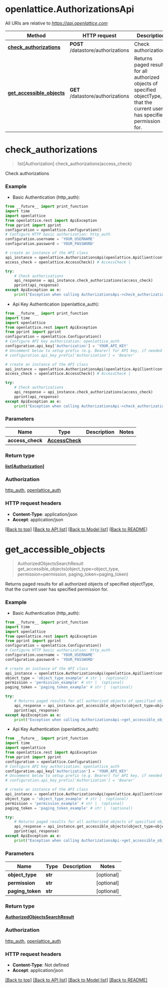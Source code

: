 # openlattice.AuthorizationsApi

All URIs are relative to *https://api.openlattice.com*

Method | HTTP request | Description
------------- | ------------- | -------------
[**check_authorizations**](AuthorizationsApi.md#check_authorizations) | **POST** /datastore/authorizations | Check authorizations
[**get_accessible_objects**](AuthorizationsApi.md#get_accessible_objects) | **GET** /datastore/authorizations | Returns paged results for all authorized objects of specified objectType, that the current user has specified permission for.


# **check_authorizations**
> list[Authorization] check_authorizations(access_check)

Check authorizations

### Example

* Basic Authentication (http_auth): 
```python
from __future__ import print_function
import time
import openlattice
from openlattice.rest import ApiException
from pprint import pprint
configuration = openlattice.Configuration()
# Configure HTTP basic authorization: http_auth
configuration.username = 'YOUR_USERNAME'
configuration.password = 'YOUR_PASSWORD'

# create an instance of the API class
api_instance = openlattice.AuthorizationsApi(openlattice.ApiClient(configuration))
access_check = openlattice.AccessCheck() # AccessCheck | 

try:
    # Check authorizations
    api_response = api_instance.check_authorizations(access_check)
    pprint(api_response)
except ApiException as e:
    print("Exception when calling AuthorizationsApi->check_authorizations: %s\n" % e)
```


* Api Key Authentication (openlattice_auth): 
```python
from __future__ import print_function
import time
import openlattice
from openlattice.rest import ApiException
from pprint import pprint
configuration = openlattice.Configuration()
# Configure API key authorization: openlattice_auth
configuration.api_key['Authorization'] = 'YOUR_API_KEY'
# Uncomment below to setup prefix (e.g. Bearer) for API key, if needed
# configuration.api_key_prefix['Authorization'] = 'Bearer'

# create an instance of the API class
api_instance = openlattice.AuthorizationsApi(openlattice.ApiClient(configuration))
access_check = openlattice.AccessCheck() # AccessCheck | 

try:
    # Check authorizations
    api_response = api_instance.check_authorizations(access_check)
    pprint(api_response)
except ApiException as e:
    print("Exception when calling AuthorizationsApi->check_authorizations: %s\n" % e)
```

### Parameters

Name | Type | Description  | Notes
------------- | ------------- | ------------- | -------------
 **access_check** | [**AccessCheck**](AccessCheck.md)|  | 

### Return type

[**list[Authorization]**](Authorization.md)

### Authorization

[http_auth](../README.md#http_auth), [openlattice_auth](../README.md#openlattice_auth)

### HTTP request headers

 - **Content-Type**: application/json
 - **Accept**: application/json

[[Back to top]](#) [[Back to API list]](../README.md#documentation-for-api-endpoints) [[Back to Model list]](../README.md#documentation-for-models) [[Back to README]](../README.md)

# **get_accessible_objects**
> AuthorizedObjectsSearchResult get_accessible_objects(object_type=object_type, permission=permission, paging_token=paging_token)

Returns paged results for all authorized objects of specified objectType, that the current user has specified permission for.

### Example

* Basic Authentication (http_auth): 
```python
from __future__ import print_function
import time
import openlattice
from openlattice.rest import ApiException
from pprint import pprint
configuration = openlattice.Configuration()
# Configure HTTP basic authorization: http_auth
configuration.username = 'YOUR_USERNAME'
configuration.password = 'YOUR_PASSWORD'

# create an instance of the API class
api_instance = openlattice.AuthorizationsApi(openlattice.ApiClient(configuration))
object_type = 'object_type_example' # str |  (optional)
permission = 'permission_example' # str |  (optional)
paging_token = 'paging_token_example' # str |  (optional)

try:
    # Returns paged results for all authorized objects of specified objectType, that the current user has specified permission for.
    api_response = api_instance.get_accessible_objects(object_type=object_type, permission=permission, paging_token=paging_token)
    pprint(api_response)
except ApiException as e:
    print("Exception when calling AuthorizationsApi->get_accessible_objects: %s\n" % e)
```


* Api Key Authentication (openlattice_auth): 
```python
from __future__ import print_function
import time
import openlattice
from openlattice.rest import ApiException
from pprint import pprint
configuration = openlattice.Configuration()
# Configure API key authorization: openlattice_auth
configuration.api_key['Authorization'] = 'YOUR_API_KEY'
# Uncomment below to setup prefix (e.g. Bearer) for API key, if needed
# configuration.api_key_prefix['Authorization'] = 'Bearer'

# create an instance of the API class
api_instance = openlattice.AuthorizationsApi(openlattice.ApiClient(configuration))
object_type = 'object_type_example' # str |  (optional)
permission = 'permission_example' # str |  (optional)
paging_token = 'paging_token_example' # str |  (optional)

try:
    # Returns paged results for all authorized objects of specified objectType, that the current user has specified permission for.
    api_response = api_instance.get_accessible_objects(object_type=object_type, permission=permission, paging_token=paging_token)
    pprint(api_response)
except ApiException as e:
    print("Exception when calling AuthorizationsApi->get_accessible_objects: %s\n" % e)
```

### Parameters

Name | Type | Description  | Notes
------------- | ------------- | ------------- | -------------
 **object_type** | **str**|  | [optional] 
 **permission** | **str**|  | [optional] 
 **paging_token** | **str**|  | [optional] 

### Return type

[**AuthorizedObjectsSearchResult**](AuthorizedObjectsSearchResult.md)

### Authorization

[http_auth](../README.md#http_auth), [openlattice_auth](../README.md#openlattice_auth)

### HTTP request headers

 - **Content-Type**: Not defined
 - **Accept**: application/json

[[Back to top]](#) [[Back to API list]](../README.md#documentation-for-api-endpoints) [[Back to Model list]](../README.md#documentation-for-models) [[Back to README]](../README.md)

